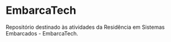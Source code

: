 # EmbarcaTech
Repositório destinado às atividades da Residência em Sistemas Embarcados - EmbarcaTech.
